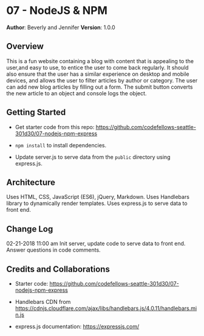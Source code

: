 # 07 - NodeJS & NPM

**Author**: Beverly and Jennifer
**Version**: 1.0.0

## Overview
This is a fun website containing a blog with content that is appealing to the user,and easy to use, to entice the user to come back regularly. It should also ensure that the user has a similar experience on desktop and mobile devices, and allows the user to filter articles by author or category.
The user can add new blog articles by filling out a form. The submit button converts the new article to an object and console logs the object.
## Getting Started
* Get starter code from this repo: https://github.com/codefellows-seattle-301d30/07-nodejs-npm-express

* ```npm install``` to install dependencies.
* Update server.js to serve data from the ```public``` directory using express.js.

## Architecture
Uses HTML, CSS, JavaScript (ES6), jQuery, Markdown.
Uses Handlebars library to dynamically render templates.
Uses express.js to serve data to front end.

## Change Log

02-21-2018 11:00 am Init server, update code to serve data to front end. Answer questions in code comments.

## Credits and Collaborations

* Starter code: https://github.com/codefellows-seattle-301d30/07-nodejs-npm-express

* Handlebars CDN from https://cdnjs.cloudflare.com/ajax/libs/handlebars.js/4.0.11/handlebars.min.js

* express.js documentation: https://expressjs.com/